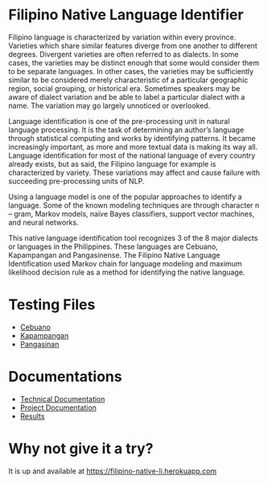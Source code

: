 # Filipino Native Language Identifier

Filipino language is characterized by variation within every province. Varieties which share similar features diverge from one another to different degrees. Divergent varieties are often referred to as dialects. In some cases, the varieties may be distinct enough that some would consider them to be separate languages. In other cases, the varieties may be sufficiently similar to be considered merely characteristic of a particular geographic region, social grouping, or historical era. Sometimes speakers may be aware of dialect variation and be able to label a particular dialect with a name. The variation may go largely unnoticed or overlooked.

Language identification is one of the pre-processing unit in natural language processing. It is the task of determining an author’s language through statistical computing and works by identifying patterns. It became increasingly important, as more and more textual data is making its way all. Language identification for most of the national language of every country already exists, but as said, the Filipino language for example is characterized by variety. These variations may affect and cause failure with succeeding pre-processing units of NLP.

Using a language model is one of the popular approaches to identify a language. Some of the known modeling techniques are through character n – gram, Markov models, naïve Bayes classifiers, support vector machines, and neural networks.

This native language identification tool recognizes 3 of the 8 major dialects or languages in the Philippines. These languages are Cebuano, Kapampangan and Pangasinense. The Filipino Native Language Identification used Markov chain for language modeling and maximum likelihood decision rule as a method for identifying the native language.

# Testing Files
- [Cebuano]
- [Kapampangan]
- [Pangasinan]

# Documentations
- [Technical Documentation]
- [Project Documentation]
- [Results]

# Why not give it a try?
It is up and available at https://filipino-native-li.herokuapp.com


   [Technical Documentation]: <https://github.com/redperiabras/FilipinoNativeLanguageIdentifier/blob/master/Testing%20and%20Documentation/Technical%20Document.pdf>
   [Project Documentation]: <https://github.com/redperiabras/FilipinoNativeLanguageIdentifier/blob/master/Testing%20and%20Documentation/Long%20Paper.pdf>
   [Results]: <https://github.com/redperiabras/FilipinoNativeLanguageIdentifier/blob/master/Testing%20and%20Documentation/Evaluation%20Results.xlsx>
   [Cebuano]: <https://github.com/redperiabras/FilipinoNativeLanguageIdentifier/tree/master/Testing%20and%20Documentation/Data%20for%20Evaluation/Cebuano>
   [Kapampangan]: <https://github.com/redperiabras/FilipinoNativeLanguageIdentifier/tree/master/Testing%20and%20Documentation/Data%20for%20Evaluation/Kapampangan>
   [Pangasinan]: <https://github.com/redperiabras/FilipinoNativeLanguageIdentifier/tree/master/Testing%20and%20Documentation/Data%20for%20Evaluation/Pangasinan>
  